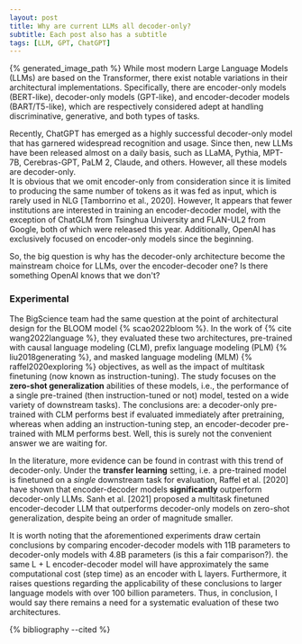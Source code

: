 ```yaml
---
layout: post
title: Why are current LLMs all decoder-only?
subtitle: Each post also has a subtitle
tags: [LLM, GPT, ChatGPT]
---
```


{% generated_image_path %}
While most modern Large Language Models (LLMs) are based on the Transformer, there exist notable variations in their architectural implementations. Specifically, there are encoder-only models (BERT-like), decoder-only models (GPT-like), and encoder-decoder models (BART/T5-like), which are respectively considered adept at handling discriminative, generative, and both types of tasks.

Recently, ChatGPT has emerged as a highly successful decoder-only model that has garnered widespread recognition and usage. Since then, new LLMs have been released almost on a daily basis, such as LLaMA, Pythia, MPT-7B, Cerebras-GPT, PaLM 2, Claude, and others. However, all these models are decoder-only.  
It is obvious that we omit encoder-only from consideration since it is limited to producing the same number of tokens as it was fed as input, which is rarely used in NLG [Tamborrino et al., 2020]. 
However, It appears that fewer institutions are interested in training an encoder-decoder model, with the exception of ChatGLM from Tsinghua University and FLAN-UL2 from Google, both of which were released this year. Additionally, OpenAI has exclusively focused on encoder-only models since the beginning.

So, the big question is why has the decoder-only architecture become the mainstream choice for LLMs, over the encoder-decoder one? Is there something OpenAI knows that we don't? 

### Experimental 

The BigScience team had the same question at the point of architectural design for the BLOOM model {% scao2022bloom %}. In the work of {% cite wang2022language %}, they evaluated these two architectures, pre-trained with causal language modeling (CLM), prefix language modeling (PLM) {% liu2018generating %}, and masked language modeling (MLM) {% raffel2020exploring %} objectives, as well as the impact of multitask finetuning (now known as instruction-tuning). The study focuses on the **zero-shot generalization** abilities of these models, i.e., the performance of a single pre-trained (then instruction-tuned or not) model, tested on a wide variety of downstream tasks). The conclusions are: a decoder-only pre-trained with CLM performs best if evaluated immediately after pretraining, whereas when adding an instruction-tuning step, an encoder-decoder pre-trained with MLM performs best. Well, this is surely not the convenient answer we are waiting for.

In the literature, more evidence can be found in contrast with this trend of decoder-only. Under the **transfer learning** setting, i.e. a pre-trained model is finetuned on a *single* downstream task for evaluation, Raffel et al. [2020] have shown that encoder-decoder models **significantly** outperform decoder-only LLMs. Sanh et al. [2021] proposed a multitask finetuned encoder-decoder LLM that outperforms decoder-only models on zero-shot generalization, despite being an order of magnitude smaller.

It is worth noting that the aforementioned experiments draw certain conclusions by comparing encoder-decoder models with 11B parameters to decoder-only models with 4.8B parameters (is this a fair comparison?). 
the same L + L encoder-decoder model will have approximately the same computational cost (step time) as an encoder with L layers.
Furthermore, it raises questions regarding the applicability of these conclusions to larger language models with over 100 billion parameters. Thus, in conclusion, I would say there remains a need for a systematic evaluation of these two architectures.

{% bibliography --cited %}
